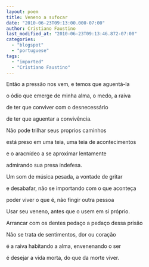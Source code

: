 ```yaml
---
layout: poem
title: Veneno a sufocar
date: "2010-06-23T09:13:00.000-07:00"
author: Cristiano Faustino
last_modified_at: "2010-06-23T09:13:46.872-07:00"
categories:
  - "blogspot"
  - "portuguese"
tags:
  - "imported"
  - "Cristiano Faustino"
---
```


Então a pressão nos vem, e temos que aguentá-la

o ódio que emerge de minha alma, o medo, a raiva

de ter que conviver com o desnecessário

de ter que aguentar a convivência.

Não pode trilhar seus proprios caminhos

está preso em uma teia, uma teia de acontecimentos

e o aracnídeo a se aproximar lentamente

admirando sua presa indefesa.

Um som de música pesada, a vontade de gritar

e desabafar, não se importando com o que aconteça

poder viver o que é, não fingir outra pessoa

Usar seu veneno, antes que o usem em si próprio.

Arrancar com os dentes pedaço a pedaço dessa prisão

Não se trata de sentimentos, dor ou coração

é a raiva habitando a alma, envenenando o ser

é desejar a vida morta, do que da morte viver.